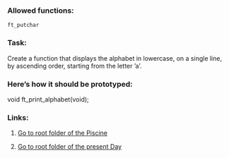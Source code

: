 ### Allowed functions:
`ft_putchar`

### Task:
Create a function that displays the alphabet in lowercase, on a single line, by ascending order, starting from the letter ’a’.

### Here’s how it should be prototyped:
void ft_print_alphabet(void);

### Links:
1. [Go to root folder of the Piscine](https://github.com/Eyedropping/C/tree/master/Piscine_C_21_School)

1. [Go to root folder of the present Day](https://github.com/Eyedropping/C/tree/master/Piscine_C_21_School/Day02)